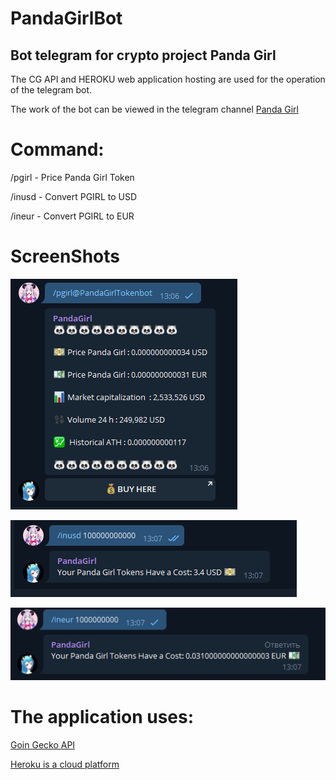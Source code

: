 # PandaGirlBot
## Bot telegram for crypto project Panda Girl

The CG API and HEROKU web application hosting are used for the operation of the telegram bot.

The work of the bot can be viewed in the telegram channel [Panda Girl](https://t.me/PandaGirlToken)

# Command:
/pgirl - Price Panda Girl Token

/inusd <num> - Convert PGIRL to USD

/ineur <num> - Convert PGIRL to EUR

# ScreenShots
![img.png](img.png)

![img_1.png](img_1.png)

![img_2.png](img_2.png)

# The application uses:
[Goin Gecko API](https://www.coingecko.com/en/api)

[Heroku is a cloud platform](https://www.heroku.com/home)

